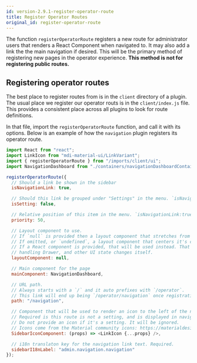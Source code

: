 ```yaml
---
id: version-2.9.1-register-operator-route
title: Register Operator Routes
original_id: register-operator-route
---
```


The function `registerOperatorRoute` registers a new route for administrator users that renders a React Component when navigated to. It may also add a link the the main navigation if desired. This will be the primary method of registering new pages in the operator experience. **This method is not for registering public routes.**

## Registering operator routes

The best place to register routes from is in the `client` directory of a plugin. The usual place we register our operator routs is in the `client/index.js` file. This provides a consistent place across all plugins to look for route definitions.

In that file, import the `registerOperatorRoute` function, and call it with its options. Below is an example of how the `navigation` plugin registers its operator route.

```js
import React from "react";
import LinkIcon from "mdi-material-ui/LinkVariant";
import { registerOperatorRoute } from "/imports/client/ui";
import NavigationDashboard from "./containers/navigationDashboardContainer";

registerOperatorRoute({
  // Should a link be shown in the sidebar
  isNavigationLink: true,

  // Should this link be grouped under "Settings" in the menu. `isNavigationLink:true` is required.
  isSetting: false,

  // Relative position of this item in the menu. `isNavigationLink:true` is required.
  priority: 50,

  // Layout component to use.
  // If `null` is provided then a layout component that stretches from edge to will be provided.
  // If omitted, or `undefined`, a layout component that centers it's content will be used.
  // If a React component is provided, that will be used instead. That component will be responsible for
  // handling Drawer, and other UI state changes itself.
  layoutComponent: null,

  // Main component for the page
  mainComponent: NavigationDashboard,

  // URL path.
  // Always starts with a `/` and it auto prefixes with `/operator`.
  // This link will end up being `/operator/navigation` once registration is complete.
  path: "/navigation",

  // Component that will be used to render an icon to the left of the navigation link text
  // Required is this route is not a setting, and is displayed in navigation.
  // Do not provide an icon if it's a setting. It will be ignored.
  // Icons come from the Material community icons: https://materialdesignicons.com/
  SidebarIconComponent: (props) => <LinkIcon {...props} />,

  // i18n translaton key for the navigation link text. Required.
  sidebarI18nLabel: "admin.navigation.navigation"
});

```
